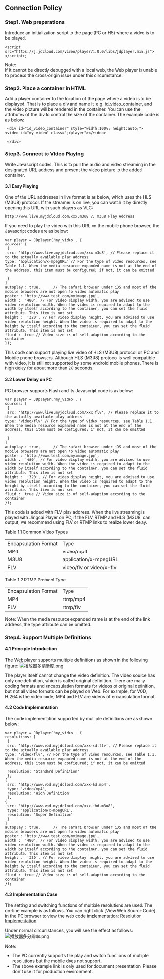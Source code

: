 ## Connection Policy
### Step1. Web preparations  
Introduce an initialization script to the page (PC or H5) where a video is to be played.
```
<script src="https://j.jdcloud.com/video/player/1.0.0/libs/jdplayer.min.js"></script>;
```
Note:  
If it cannot be directly debugged with a local web, the Web player is unable to process the cross-origin issue under this circumstance.

### Step2. Place a container in HTML
Add a player container to the location of the page where a video is to be displayed. That is to place a div and name it, e.g. id_video_container, and the video picture will be rendered in the container. You can use the attributes of the div to control the size of the container. The example code is as below:
```
 <div id="id_video_container" style="width:100%; height:auto;">
<video id="my-video" class="jdplayer"></video>

 </div> 
 ```
### Step3. Connect to Video Playing
Write Javascript codes. This is to pull the audio and video streaming in the designated URL address and present the video picture to the added container.
#### 3.1 Easy Playing
One of the URL addresses in live format is as below, which uses the HLS (M3U8) protocol. If the streamer is on live, you can watch it by directly opening this URL with such players as VLC:
```
http://www.live.myjdcloud.com/xxx.m3u8 // m3u8 Play Address
```

If you need to play the video with this URL on the mobile phone browser, the Javascript codes are as below:
```
var player = JDplayer('my_video', {
sources: [
 {
 src: 'http://www.live.myjdcloud.com/xxx.m3u8', // Please replace it to the actually available play address
type: 'application/x-mpegURL' // For the type of video resources, see Table 1.1. When the media resource expanded name is not at the end of the address, this item must be configured; if not, it can be omitted

 }
]
autoplay : true,      // The safari browser under iOS and most of the mobile browsers are not open to video automatic play
poster : 'http://www.test.com/myimage.jpg',
width :  '480', // For video display width, you are advised to use video resolution width. When the video is required to adapt to the width by itself according to the container, you can set the fluid attribute. This item is not set
height :  '320', // For video display height, you are advised to use video resolution height. When the video is required to adapt to the height by itself according to the container, you can set the fluid attribute. This item is not set
fluid :  true // Video size is of self-adaption according to the container
});
```

This code can support playing live video of HLS (M3U8) protocol on PC and Mobile phone browsers. Although HLS (M3U8) protocol is well compatible with video, it is still not supported by some Android mobile phones. There is high delay for about more than 20 seconds.

#### 3.2 Lower Delay on PC
PC browser supports Flash and its Javascript code is as below:
```
var player = JDplayer('my_video', {
sources: [
 {
 src: 'http://www.live.myjdcloud.com/xxx.flv', // Please replace it to the actually available play address
type: 'video/flv' // For the type of video resources, see Table 1.1. When the media resource expanded name is not at the end of the address, this item must be configured; if not, it can be omitted

 }
]
autoplay : true,      // The safari browser under iOS and most of the mobile browsers are not open to video automatic play
poster : 'http://www.test.com/myimage.jpg',
width :  '480', // For video display width, you are advised to use video resolution width. When the video is required to adapt to the width by itself according to the container, you can set the fluid attribute. This item is not set
height :  '320', // For video display height, you are advised to use video resolution height. When the video is required to adapt to the height by itself according to the container, you can set the fluid attribute. This item is not set
fluid :  true // Video size is of self-adaption according to the container
});
```

This code is added with FLV play address. When the live streaming is played with Jingcai Player on PC, if the FLV, RTMP and HLS (M3U8) can output, we recommend using FLV or RTMP links to realize lower delay.

Table 1.1 Common Video Types
<table>
<tr>
    <td>Encapsulation Format</td>
    <td>Type</td>
</tr>
<tr>
    <td>MP4</td>
    <td>video/mp4</td>
</tr>
<tr>
    <td>M3U8</td>
    <td>application/x-mpegURL</td>
</tr>
<tr>
    <td>FLV</td>
    <td>video/flv or video/x-flv</td>
</tr>                
</table>

Table 1.2 RTMP Protocol Type
<table>
<tr>
    <td>Encapsulation Format</td>
    <td>Type</td>
</tr>
<tr>
    <td>MP4</td>
    <td>rtmp/mp4</td>
</tr>
<tr>
    <td>FLV</td>
    <td>rtmp/flv</td>
</tr>                
</table>
Note: When the media resource expanded name is at the end of the link address, the type attribute can be omitted.

### Step4. Support Multiple Definitions
#### 4.1 Principle Introduction
The Web player supports multiple definitions as shown in the following figure:
![播放器多清晰度.png](https://github.com/jdcloudcom/cn/blob/cn-Player-Service-SDK/image/Player-Service-SDK/web播放器1.png)

The player itself cannot change the video definition. The video source has only one definition, which is called original definition. There are many coding formats and encapsulation formats for videos of original definition, but not all video formats can be played on Web. For example, for VOD, H.264 is the video code; MP4 and FLV are videos of encapsulation format.

#### 4.2 Code Implementation
The code implementation supported by multiple definitions are as shown below:
```
var player = JDplayer('my_video', {
resolutions: [
 {
 src: 'http://www.vod.myjdcloud.com/xxx-sd.flv', // Please replace it to the actually available play address
type: 'video/flv', // For the type of video resources, see Table 1.1. When the media resource expanded name is not at the end of the address, this item must be configured; if not, it can be omitted

 resolution: 'Standard Definition'
 },
{
 src: 'http://www.vod.myjdcloud.com/xxx-hd.mp4', 
 type: 'video/mp4',  
 resolution: 'High Definition'
 },
{
 src: 'http://www.vod.myjdcloud.com/xxx-fhd.m3u8', 
 type: 'application/x-mpegURL',  
 resolution: 'Super Definition'
 }
]
autoplay : true,      // The safari browser under iOS and most of the mobile browsers are not open to video automatic play
poster : 'http://www.test.com/myimage.jpg',
width :  '480', // For video display width, you are advised to use video resolution width. When the video is required to adapt to the width by itself according to the container, you can set the fluid attribute. This item is not set
height :  '320', // For video display height, you are advised to use video resolution height. When the video is required to adapt to the height by itself according to the container, you can set the fluid attribute. This item is not set
fluid :  true // Video size is of self-adaption according to the container
});
```

#### 4.3 Implementation Case
The setting and switching functions of multiple resolutions are used. The on-line example is as follows. You can right click [View Web Source Code] in the PC browser to view the web code implementation: <a href="https://j.jdcloud.com/video/player/1.0.0/index.html">Resolution Implementation</a>

Under normal circumstances, you will see the effect as follows:
![播放器多分辨率.png](https://github.com/jdcloudcom/cn/blob/cn-Player-Service-SDK/image/Player-Service-SDK/web%E6%92%AD%E6%94%BE%E5%99%A82.png)

Note:
* The PC currently supports the play and switch functions of multiple resolutions but the mobile does not support.  
* The above example link is only used for document presentation. Please don't use it for production environment.
